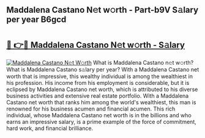 ## Maddalena Castano N𝚎t w𝚘rth - Part-b9V S𝚊lary per year B6gcd

# <h2><a href="http://gc1raj.nevu.top/?p=Maddalena+Castano">🔗 👉🔴 Maddalena Castano N𝚎t w𝚘rth - S𝚊lary</a></h2>

[![Maddalena Castano N𝚎t W𝚘rth](https://i.imgur.com/Oavwk0R.jpeg)](http://gc1raj.nevu.top/?p=Maddalena+Castano)
What is Maddalena Castano n𝚎t w𝚘rth? What is Maddalena Castano s𝚊lary per year?
With a Maddalena Castano net worth that is impressive, this wealthy individual is among the wealthiest in his profession. His income from his employment is considerable, but it is eclipsed by Maddalena Castano net worth, which is attributed to his diverse business activities and extensive real estate portfolio. With a Maddalena Castano net worth that ranks him among the world's wealthiest, this man is renowned for his business acumen and financial acumen. This rich individual, whose Maddalena Castano net worth is in the billions and who earns an impressive salary, is a prime example of the force of commitment, hard work, and financial brilliance.
